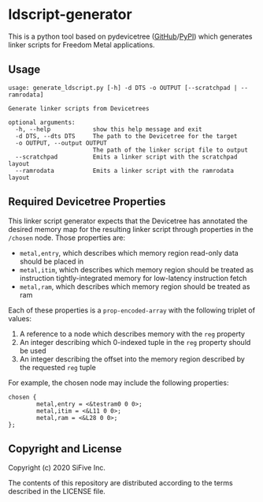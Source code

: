 # ldscript-generator

This is a python tool based on pydevicetree
([GitHub](https://github.com/sifive/pydevicetree)/[PyPI](https://pypi.org/project/pydevicetree/))
which generates linker scripts for Freedom Metal applications.

## Usage

```
usage: generate_ldscript.py [-h] -d DTS -o OUTPUT [--scratchpad | --ramrodata]

Generate linker scripts from Devicetrees

optional arguments:
  -h, --help            show this help message and exit
  -d DTS, --dts DTS     The path to the Devicetree for the target
  -o OUTPUT, --output OUTPUT
                        The path of the linker script file to output
  --scratchpad          Emits a linker script with the scratchpad layout
  --ramrodata           Emits a linker script with the ramrodata layout
```

## Required Devicetree Properties

This linker script generator expects that the Devicetree has annotated the desired memory map
for the resulting linker script through properties in the `/chosen` node. Those properties are:

  - `metal,entry`, which describes which memory region read-only data should be placed in
  - `metal,itim`, which describes which memory region should be treated as instruction
    tightly-integrated memory for low-latency instruction fetch
  - `metal,ram`, which describes which memory region should be treated as ram

Each of these properties is a `prop-encoded-array` with the following triplet of values:

  1. A reference to a node which describes memory with the `reg` property
  2. An integer describing which 0-indexed tuple in the `reg` property should be used
  3. An integer describing the offset into the memory region described by the requested `reg` tuple

For example, the chosen node may include the following properties:
```
chosen {
		metal,entry = <&testram0 0 0>;
		metal,itim = <&L11 0 0>;
		metal,ram = <&L28 0 0>;
};
```

## Copyright and License

Copyright (c) 2020 SiFive Inc.

The contents of this repository are distributed according to the terms described in the LICENSE
file.
